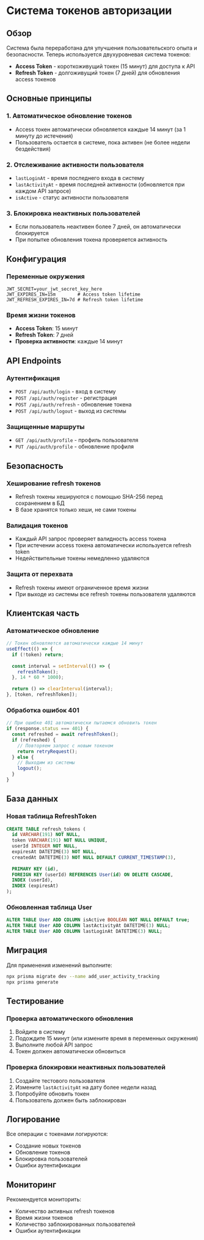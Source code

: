 # Система токенов авторизации

## Обзор

Система была переработана для улучшения пользовательского опыта и безопасности. Теперь используется двухуровневая система токенов:

- **Access Token** - короткоживущий токен (15 минут) для доступа к API
- **Refresh Token** - долгоживущий токен (7 дней) для обновления access токенов

## Основные принципы

### 1. Автоматическое обновление токенов
- Access токен автоматически обновляется каждые 14 минут (за 1 минуту до истечения)
- Пользователь остается в системе, пока активен (не более недели бездействия)

### 2. Отслеживание активности пользователя
- `lastLoginAt` - время последнего входа в систему
- `lastActivityAt` - время последней активности (обновляется при каждом API запросе)
- `isActive` - статус активности пользователя

### 3. Блокировка неактивных пользователей
- Если пользователь неактивен более 7 дней, он автоматически блокируется
- При попытке обновления токена проверяется активность

## Конфигурация

### Переменные окружения
```env
JWT_SECRET=your_jwt_secret_key_here
JWT_EXPIRES_IN=15m        # Access token lifetime
JWT_REFRESH_EXPIRES_IN=7d # Refresh token lifetime
```

### Время жизни токенов
- **Access Token**: 15 минут
- **Refresh Token**: 7 дней
- **Проверка активности**: каждые 14 минут

## API Endpoints

### Аутентификация
- `POST /api/auth/login` - вход в систему
- `POST /api/auth/register` - регистрация
- `POST /api/auth/refresh` - обновление токена
- `POST /api/auth/logout` - выход из системы

### Защищенные маршруты
- `GET /api/auth/profile` - профиль пользователя
- `PUT /api/auth/profile` - обновление профиля

## Безопасность

### Хеширование refresh токенов
- Refresh токены хешируются с помощью SHA-256 перед сохранением в БД
- В базе хранятся только хеши, не сами токены

### Валидация токенов
- Каждый API запрос проверяет валидность access токена
- При истечении access токена автоматически используется refresh token
- Недействительные токены немедленно удаляются

### Защита от перехвата
- Refresh токены имеют ограниченное время жизни
- При выходе из системы все refresh токены пользователя удаляются

## Клиентская часть

### Автоматическое обновление
```typescript
// Токен обновляется автоматически каждые 14 минут
useEffect(() => {
  if (!token) return;
  
  const interval = setInterval(() => {
    refreshToken();
  }, 14 * 60 * 1000);
  
  return () => clearInterval(interval);
}, [token, refreshToken]);
```

### Обработка ошибок 401
```typescript
// При ошибке 401 автоматически пытаемся обновить токен
if (response.status === 401) {
  const refreshed = await refreshToken();
  if (refreshed) {
    // Повторяем запрос с новым токеном
    return retryRequest();
  } else {
    // Выходим из системы
    logout();
  }
}
```

## База данных

### Новая таблица RefreshToken
```sql
CREATE TABLE refresh_tokens (
  id VARCHAR(191) NOT NULL,
  token VARCHAR(191) NOT NULL UNIQUE,
  userId INTEGER NOT NULL,
  expiresAt DATETIME(3) NOT NULL,
  createdAt DATETIME(3) NOT NULL DEFAULT CURRENT_TIMESTAMP(3),
  
  PRIMARY KEY (id),
  FOREIGN KEY (userId) REFERENCES User(id) ON DELETE CASCADE,
  INDEX (userId),
  INDEX (expiresAt)
);
```

### Обновленная таблица User
```sql
ALTER TABLE User ADD COLUMN isActive BOOLEAN NOT NULL DEFAULT true;
ALTER TABLE User ADD COLUMN lastActivityAt DATETIME(3) NULL;
ALTER TABLE User ADD COLUMN lastLoginAt DATETIME(3) NULL;
```

## Миграция

Для применения изменений выполните:
```bash
npx prisma migrate dev --name add_user_activity_tracking
npx prisma generate
```

## Тестирование

### Проверка автоматического обновления
1. Войдите в систему
2. Подождите 15 минут (или измените время в переменных окружения)
3. Выполните любой API запрос
4. Токен должен автоматически обновиться

### Проверка блокировки неактивных пользователей
1. Создайте тестового пользователя
2. Измените `lastActivityAt` на дату более недели назад
3. Попробуйте обновить токен
4. Пользователь должен быть заблокирован

## Логирование

Все операции с токенами логируются:
- Создание новых токенов
- Обновление токенов
- Блокировка пользователей
- Ошибки аутентификации

## Мониторинг

Рекомендуется мониторить:
- Количество активных refresh токенов
- Время жизни токенов
- Количество заблокированных пользователей
- Ошибки аутентификации
